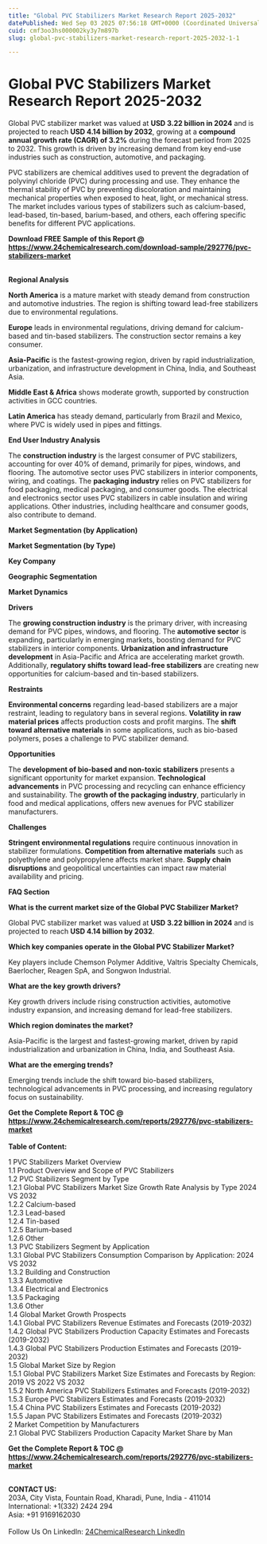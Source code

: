 ```yaml
---
title: "Global PVC Stabilizers Market Research Report 2025-2032"
datePublished: Wed Sep 03 2025 07:56:18 GMT+0000 (Coordinated Universal Time)
cuid: cmf3oo3hs000002ky3y7m897b
slug: global-pvc-stabilizers-market-research-report-2025-2032-1-1

---
```


# Global PVC Stabilizers Market Research Report 2025-2032

<p>Global PVC stabilizer market was valued at <strong>USD 3.22 billion in 2024</strong> and is projected to reach <strong>USD 4.14 billion by 2032</strong>, growing at a <strong>compound annual growth rate (CAGR) of 3.2%</strong> during the forecast period from 2025 to 2032. This growth is driven by increasing demand from key end-use industries such as construction, automotive, and packaging.</p><p>
</p><p>PVC stabilizers are chemical additives used to prevent the degradation of polyvinyl chloride (PVC) during processing and use. They enhance the thermal stability of PVC by preventing discoloration and maintaining mechanical properties when exposed to heat, light, or mechanical stress. The market includes various types of stabilizers such as calcium-based, lead-based, tin-based, barium-based, and others, each offering specific benefits for different PVC applications.</p><div><b>Download FREE Sample of this Report @ 
            <a href="https://www.24chemicalresearch.com/download-sample/292776/pvc-stabilizers-market">
            https://www.24chemicalresearch.com/download-sample/292776/pvc-stabilizers-market</a></b></div><br><p>
<strong>Regional Analysis</strong></p><p>
</p><p><strong>North America</strong> is a mature market with steady demand from construction and automotive industries. The region is shifting toward lead-free stabilizers due to environmental regulations.</p><p>
</p><p><strong>Europe</strong> leads in environmental regulations, driving demand for calcium-based and tin-based stabilizers. The construction sector remains a key consumer.</p><p>
</p><p><strong>Asia-Pacific</strong> is the fastest-growing region, driven by rapid industrialization, urbanization, and infrastructure development in China, India, and Southeast Asia.</p><p>
</p><p><strong>Middle East &amp; Africa</strong> shows moderate growth, supported by construction activities in GCC countries.</p><p>
</p><p><strong>Latin America</strong> has steady demand, particularly from Brazil and Mexico, where PVC is widely used in pipes and fittings.</p><p>
<strong>End User Industry Analysis</strong></p><p>
</p><p>The <strong>construction industry</strong> is the largest consumer of PVC stabilizers, accounting for over 40% of demand, primarily for pipes, windows, and flooring. The automotive sector uses PVC stabilizers in interior components, wiring, and coatings. The <strong>packaging industry</strong> relies on PVC stabilizers for food packaging, medical packaging, and consumer goods. The electrical and electronics sector uses PVC stabilizers in cable insulation and wiring applications. Other industries, including healthcare and consumer goods, also contribute to demand.</p><p>
<strong>Market Segmentation (by Application)</strong></p><p>
</p><p>
<strong>Market Segmentation (by Type)</strong></p><p>
</p><p>
<strong>Key Company</strong></p><p>
</p><p>
<strong>Geographic Segmentation</strong></p><p>
</p><p>
<strong>Market Dynamics</strong></p><p>
<strong>Drivers</strong></p><p>
</p><p>The <strong>growing construction industry</strong> is the primary driver, with increasing demand for PVC pipes, windows, and flooring. The <strong>automotive sector</strong> is expanding, particularly in emerging markets, boosting demand for PVC stabilizers in interior components. <strong>Urbanization and infrastructure development</strong> in Asia-Pacific and Africa are accelerating market growth. Additionally, <strong>regulatory shifts toward lead-free stabilizers</strong> are creating new opportunities for calcium-based and tin-based stabilizers.</p><p>
<strong>Restraints</strong></p><p>
</p><p><strong>Environmental concerns</strong> regarding lead-based stabilizers are a major restraint, leading to regulatory bans in several regions. <strong>Volatility in raw material prices</strong> affects production costs and profit margins. The <strong>shift toward alternative materials</strong> in some applications, such as bio-based polymers, poses a challenge to PVC stabilizer demand.</p><p>
<strong>Opportunities</strong></p><p>
</p><p>The <strong>development of bio-based and non-toxic stabilizers</strong> presents a significant opportunity for market expansion. <strong>Technological advancements</strong> in PVC processing and recycling can enhance efficiency and sustainability. The <strong>growth of the packaging industry</strong>, particularly in food and medical applications, offers new avenues for PVC stabilizer manufacturers.</p><p>
<strong>Challenges</strong></p><p>
</p><p><strong>Stringent environmental regulations</strong> require continuous innovation in stabilizer formulations. <strong>Competition from alternative materials</strong> such as polyethylene and polypropylene affects market share. <strong>Supply chain disruptions</strong> and geopolitical uncertainties can impact raw material availability and pricing.</p><p>
<strong>FAQ Section</strong></p><p>
</p><p><strong>What is the current market size of the Global PVC Stabilizer Market?</strong></p><p>
</p><p>Global PVC stabilizer market was valued at <strong>USD 3.22 billion in 2024</strong> and is projected to reach <strong>USD 4.14 billion by 2032</strong>.</p><p>
</p><p><strong>Which key companies operate in the Global PVC Stabilizer Market?</strong></p><p>
</p><p>Key players include Chemson Polymer Additive, Valtris Specialty Chemicals, Baerlocher, Reagen SpA, and Songwon Industrial.</p><p>
</p><p><strong>What are the key growth drivers?</strong></p><p>
</p><p>Key growth drivers include rising construction activities, automotive industry expansion, and increasing demand for lead-free stabilizers.</p><p>
</p><p><strong>Which region dominates the market?</strong></p><p>
</p><p>Asia-Pacific is the largest and fastest-growing market, driven by rapid industrialization and urbanization in China, India, and Southeast Asia.</p><p>
</p><p><strong>What are the emerging trends?</strong></p><p>
</p><p>Emerging trends include the shift toward bio-based stabilizers, technological advancements in PVC processing, and increasing regulatory focus on sustainability.</p>

<div><b>Get the Complete Report & TOC @ 
            <a href="https://www.24chemicalresearch.com/reports/292776/pvc-stabilizers-market">
            https://www.24chemicalresearch.com/reports/292776/pvc-stabilizers-market</a></b></div><br>
            <b>Table of Content:</b><p>1 PVC Stabilizers Market Overview<br />
    1.1 Product Overview and Scope of PVC Stabilizers<br />
    1.2 PVC Stabilizers Segment by Type<br />
        1.2.1 Global PVC Stabilizers Market Size Growth Rate Analysis by Type 2024 VS 2032<br />
        1.2.2 Calcium-based<br />
        1.2.3 Lead-based<br />
        1.2.4 Tin-based<br />
        1.2.5 Barium-based<br />
        1.2.6 Other<br />
    1.3 PVC Stabilizers Segment by Application<br />
        1.3.1 Global PVC Stabilizers Consumption Comparison by Application: 2024 VS 2032<br />
        1.3.2 Building and Construction<br />
        1.3.3 Automotive<br />
        1.3.4 Electrical and Electronics<br />
        1.3.5 Packaging<br />
        1.3.6 Other<br />
    1.4 Global Market Growth Prospects<br />
        1.4.1 Global PVC Stabilizers Revenue Estimates and Forecasts (2019-2032)<br />
        1.4.2 Global PVC Stabilizers Production Capacity Estimates and Forecasts (2019-2032)<br />
        1.4.3 Global PVC Stabilizers Production Estimates and Forecasts (2019-2032)<br />
    1.5 Global Market Size by Region<br />
        1.5.1 Global PVC Stabilizers Market Size Estimates and Forecasts by Region: 2019 VS 2022 VS 2032<br />
        1.5.2 North America PVC Stabilizers Estimates and Forecasts (2019-2032)<br />
        1.5.3 Europe PVC Stabilizers Estimates and Forecasts (2019-2032)<br />
        1.5.4 China PVC Stabilizers Estimates and Forecasts (2019-2032)<br />
        1.5.5 Japan PVC Stabilizers Estimates and Forecasts (2019-2032)<br />
2 Market Competition by Manufacturers<br />
    2.1 Global PVC Stabilizers Production Capacity Market Share by Man</p>

<div><b>Get the Complete Report & TOC @ 
            <a href="https://www.24chemicalresearch.com/reports/292776/pvc-stabilizers-market">
            https://www.24chemicalresearch.com/reports/292776/pvc-stabilizers-market</a></b></div><br>

<b>CONTACT US:</b><br>
            203A, City Vista, Fountain Road, Kharadi, Pune, India - 411014<br>
            International: +1(332) 2424 294<br>
            Asia: +91 9169162030 <br><br>
            Follow Us On LinkedIn: <a href="https://www.linkedin.com/company/24chemicalresearch/">24ChemicalResearch LinkedIn</a>